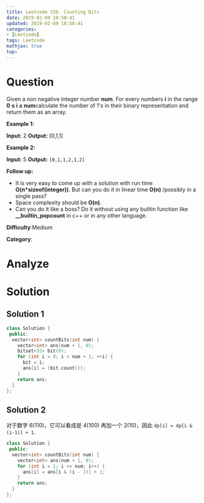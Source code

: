 ```yaml
---
title: Leetcode 338. Counting Bits
date: 2019-02-09 18:50:41
updated: 2019-02-09 18:50:41
categories: 
- [Leetcode]
tags: Leetcode
mathjax: true
top:
---
```


# Question

Given a non negative integer number  **num**. For every numbers  **i**  in the range  **0 ≤ i ≤ num**calculate the number of 1's in their binary representation and return them as an array.

**Example 1:**

**Input:** 2
**Output:** [0,1,1]

**Example 2:**

**Input:** 5
**Output:** `[0,1,1,2,1,2]`

**Follow up:**

- It is very easy to come up with a solution with run time  **O(n*sizeof(integer))**. But can you do it in linear time  **O(n)**  /possibly in a single pass?
- Space complexity should be  **O(n)**.
- Can you do it like a boss? Do it without using any builtin function like  **__builtin_popcount**  in c++ or in any other language.

**Difficulty**:Medium

**Category**:

<!-- more -->

# Analyze

# Solution

## Solution 1

```cpp
class Solution {
 public:
  vector<int> countBits(int num) {
    vector<int> ans(num + 1, 0);
    bitset<32> bit(0);
    for (int i = 0; i < num + 1; ++i) {
      bit = i;
      ans[i] = (bit.count());
    }
    return ans;
  }
};
```

## Solution 2

对于数字 6(110)，它可以看成是 4(100) 再加一个 2(10)，因此 `dp[i] = dp[i & (i-1)] + 1`.

<!-- TODO: Understand this code to do something. -->

```cpp
class Solution {
 public:
  vector<int> countBits(int num) {
    vector<int> ans(num + 1, 0);
    for (int i = 1; i <= num; i++) {
      ans[i] = ans[i & (i - 1)] + 1;
    }
    return ans;
  }
};
```